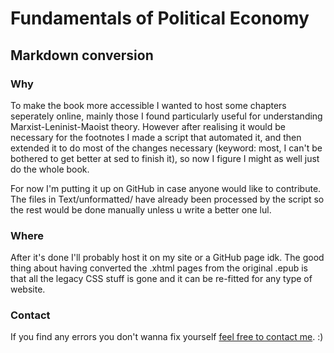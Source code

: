 # Fundamentals of Political Economy
## Markdown conversion

### Why
To make the book more accessible I wanted to host some chapters seperately online, mainly those I found particularly useful for understanding Marxist-Leninist-Maoist theory. However after realising it would be necessary for the footnotes I made a script that automated it, and then extended it to do most of the changes necessary (keyword: most, I can't be bothered to get better at sed to finish it), so now I figure I might as well just do the whole book.

For now I'm putting it up on GitHub in case anyone would like to contribute. The files in Text/unformatted/ have already been processed by the script so the rest would be done manually unless u write a better one lul.

### Where
After it's done I'll probably host it on my site or a GitHub page idk. The good thing about having converted the .xhtml pages from the original .epub is that all the legacy CSS stuff is gone and it can be re-fitted for any type of website.

### Contact
If you find any errors you don't wanna fix yourself [feel free to contact me](https://maochetero.netlify.app/menu/about/). :)